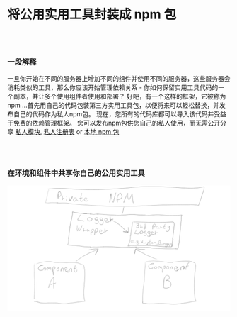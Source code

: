 # 将公用实用工具封装成 npm 包

<br/><br/>


### 一段解释
一旦你开始在不同的服务器上增加不同的组件并使用不同的服务器，这些服务器会消耗类似的工具，那么你应该开始管理依赖关系 - 你如何保留实用工具代码的一个副本，并让多个使用组件者使用和部署？ 好吧，有一个这样的框架，它被称为npm ...首先用自己的代码包装第三方实用工具包，以便将来可以轻松替换，并发布自己的代码作为私人npm包。 现在，您所有的代码库都可以导入该代码并受益于免费的依赖管理框架。 您可以发布npm包供您自己的私人使用，而无需公开分享 [私人模块](https://docs.npmjs.com/private-modules/intro), [私人注册表](https://npme.npmjs.com/docs/tutorials/npm-enterprise-with-nexus.html) or [本地 npm 包](https://medium.com/@arnaudrinquin/build-modular-application-with-npm-local-modules-dfc5ff047bcc)


<br/><br/>


 ### 在环境和组件中共享你自己的公用实用工具
![alt text](../../assets/images/Privatenpm.png "构建解决方案的组件")

